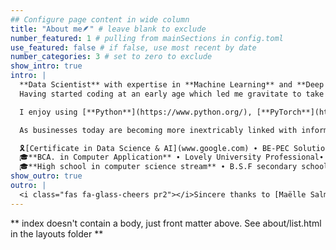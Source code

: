 ```yaml
---
## Configure page content in wide column
title: "About me🪶" # leave blank to exclude
number_featured: 1 # pulling from mainSections in config.toml
use_featured: false # if false, use most recent by date
number_categories: 3 # set to zero to exclude
show_intro: true
intro: |
  **Data Scientist** with expertise in **Machine Learning** and **Deep Learning** | Focused on AI Research Impact | Seeking Data Science or ML Engineering Roles
  Having started coding at an early age which led me gravitate to take CS as my stream and also having completed my Bachelor's, I can say my interest in this filed has only grown with time. I gravitate more towards Data Science and Machine Learning. Working in the technology sector for about 1 year has helped me gain relevant experience in the industry.

  I enjoy using [**Python**](https://www.python.org/), [**PyTorch**](https://pytorch.org/) to optimize my data science workflow and have noticed it making guest appearances elsewhere in my life.

  As businesses today are becoming more inextricably linked with information technology. I strive to utilise my expertise to bridge the gap between technology and business. My key interest lies solely in sharing and discussing my technical expertise with people. I thoroughly enjoy tackling problems pertaining to technology and coming up with novel ideas. I also believe in Kata - the Japanese ideology of thinking before acting which enables me to be able to focus on not only continuous improvement, but also innovation.

  🎗️[Certificate in Data Science & AI](www.google.com) ∙ BE-PEC Solution ∙ Present</br>
  🎓**BCA. in Computer Application** ∙ Lovely University Professional∙ 2020</br>
  🎓**High school in computer science stream** ∙ B.S.F secondary school∙ 2017
show_outro: true
outro: |
  <i class="fas fa-glass-cheers pr2"></i>Sincere thanks to [Maëlle Salmon](https://masalmon.eu/) for her help naming this Hugo theme!
---
```


** index doesn't contain a body, just front matter above.
See about/list.html in the layouts folder **
